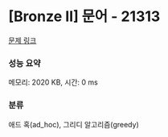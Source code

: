 # [Bronze II] 문어 - 21313 

[문제 링크](https://www.acmicpc.net/problem/21313) 

### 성능 요약

메모리: 2020 KB, 시간: 0 ms

### 분류

애드 혹(ad_hoc), 그리디 알고리즘(greedy)

